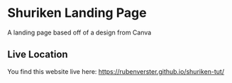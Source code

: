 # Shuriken Landing Page

A landing page based off of a design from Canva

## Live Location

You find this website live here: https://rubenverster.github.io/shuriken-tut/
